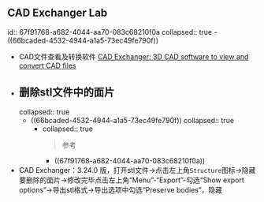 ## CAD Exchanger Lab
id:: 67f91768-a682-4044-aa70-083c68210f0a
collapsed:: true
	- ((66bcaded-4532-4944-a1a5-73ec49fe790f))
- CAD文件查看及转换软件 [CAD Exchanger: 3D CAD software to view and convert CAD files](https://cadexchanger.com/)
- ## 删除stl文件中的面片
  collapsed:: true
	- ((66bcaded-4532-4944-a1a5-73ec49fe790f))
	  collapsed:: true
		- collapsed:: true
		  >参考
			- ((67f91768-a682-4044-aa70-083c68210f0a))
- CAD Exchanger：3.24.0 版，打开stl文件->点击左上角`Structure`图标->隐藏要删除的面片->修改完毕点击左上角“Menu”-“Export”-勾选“Show export options”->导出stl格式->导出选项中勾选“Preserve bodies”，隐藏